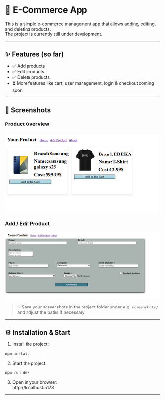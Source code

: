 # 🛒 E-Commerce App

This is a simple e-commerce management app that allows adding, editing, and deleting products.  
The project is currently still under development.

---

## ✨ Features (so far)

- ✅ Add products  
- ✅ Edit products  
- ✅ Delete products  
- ⏳ More features like cart, user management, login & checkout coming soon

---

## 📸 Screenshots

### Product Overview  
<img src="Bilder/Products.png" alt="Product Overview" width="500"/>

### Add / Edit Product  
<img src="Bilder/Add-Product.png" alt="Product Form" width="600"/>

> 💡 Save your screenshots in the project folder under e.g. `screenshots/` and adjust the paths if necessary.

---

## ⚙️ Installation & Start

1. Install the project:

```bash
npm install
```

2. Start the project:

```bash
npm run dev
```

3. Open in your browser:  
   http://localhost:5173

---
